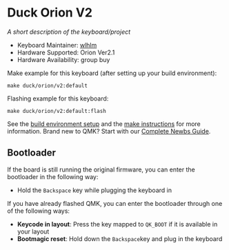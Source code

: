 # Duck Orion V2

<!-- ![%KEYBOARD%](imgur.com image replace me!) -->

*A short description of the keyboard/project*

* Keyboard Maintainer: [wlhlm](https://github.com/wlhlm)
* Hardware Supported: Orion Ver2.1
* Hardware Availability: group buy

Make example for this keyboard (after setting up your build environment):

    make duck/orion/v2:default

Flashing example for this keyboard:

    make duck/orion/v2:default:flash

See the [build environment setup](https://docs.qmk.fm/#/getting_started_build_tools) and the [make instructions](https://docs.qmk.fm/#/getting_started_make_guide) for more information. Brand new to QMK? Start with our [Complete Newbs Guide](https://docs.qmk.fm/#/newbs).

## Bootloader

If the board is still running the original firmware, you can enter the bootloader in the following way:

* Hold the `Backspace` key while plugging the keyboard in

If you have already flashed QMK, you can enter the bootloader through one of the following ways:

* **Keycode in layout**: Press the key mapped to `QK_BOOT` if it is available in your layout
* **Bootmagic reset**: Hold down the `Backspace`key and plug in the keyboard
